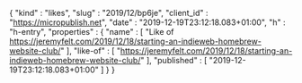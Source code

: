 {
  "kind" : "likes",
  "slug" : "2019/12/bp6je",
  "client_id" : "https://micropublish.net",
  "date" : "2019-12-19T23:12:18.083+01:00",
  "h" : "h-entry",
  "properties" : {
    "name" : [ "Like of https://jeremyfelt.com/2019/12/18/starting-an-indieweb-homebrew-website-club/" ],
    "like-of" : [ "https://jeremyfelt.com/2019/12/18/starting-an-indieweb-homebrew-website-club/" ],
    "published" : [ "2019-12-19T23:12:18.083+01:00" ]
  }
}
